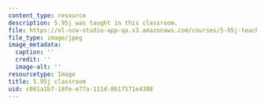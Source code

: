 ```yaml
---
content_type: resource
description: 5.95j was taught in this classroom.
file: https://ol-ocw-studio-app-qa.s3.amazonaws.com/courses/5-95j-teaching-college-level-science-and-engineering-fall-2015/c061a1b718fee77a111d8617571e4308_5-95-classroom.jpg
file_type: image/jpeg
image_metadata:
  caption: ''
  credit: ''
  image-alt: ''
resourcetype: Image
title: 5.95j classroom
uid: c061a1b7-18fe-e77a-111d-8617571e4308
---
```

